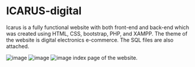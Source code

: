 # ICARUS-digital
Icarus is a fully functional website with both front-end and back-end which was created using HTML, CSS, bootstrap, PHP, and XAMPP. 
The theme of the website is digital electronics e-commerce.
The SQL files are also attached.

![image](https://user-images.githubusercontent.com/79101773/186423159-37af8148-ef54-4945-aa6e-4e21798d32c5.png)
![image](https://user-images.githubusercontent.com/79101773/186423236-593a5407-1d6b-4119-aa7b-a366171fd79b.png)
![image](https://user-images.githubusercontent.com/79101773/186423337-5e437b29-3185-40c7-a7f2-68b01dabada1.png)
index page of the website.
